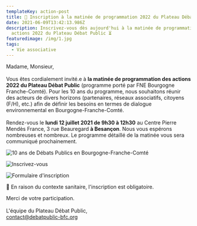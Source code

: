 ```yaml
---
templateKey: action-post
title: 📅 Inscription à la matinée de programmation 2022 du Plateau Débat Public
date: 2021-06-09T13:42:13.986Z
description: Inscrivez-vous dès aujourd'hui à la matinée de programmation des
  actions 2022 du Plateau Débat Public ⏳
featuredimage: /img/1.jpg
tags:
  - Vie associative
---
```

<!--StartFragment-->

Madame, Monsieur,\
\
Vous êtes cordialement invité.e à **la matinée de programmation des actions 2022 du Plateau Débat Public** (programme porté par FNE Bourgogne Franche-Comté). Pour les 10 ans du programme, nous souhaitons réunir des acteurs de divers horizons (partenaires, réseaux associatifs, citoyens (F/H), etc.) afin de définir les besoins en termes de dialogue environnemental en Bourgogne-Franche-Comté.\
\
Rendez-vous le **lundi 12 juillet 2021 de 9h30 à 12h30** au Centre Pierre Mendès France, 3 rue Beauregard **à Besançon**. Nous vous espérons nombreuses et nombreux. Le programme détaillé de la matinée vous sera communiqué prochainement.

<!--EndFragment-->

![10 ans de Débats Publics en Bourgogne-Franche-Comté](/img/1.jpg?nf_resize=fit&w=413#img-center "10 ans de Débats Publics en Bourgogne-Franche-Comté")

![Inscrivez-vous](/img/2.jpg?nf_resize=fit&w=400?nf_resize=fit&w=415#img-center "Inscrivez-vous")

![Formulaire d'inscription](/img/invitation-programmation-dp-2022-8-.jpg?nf_resize=fit&w=400#img-center "Formulaire d'inscription")

<!--StartFragment-->

📝 En raison du contexte sanitaire, l'inscription est obligatoire.

Merci de votre participation.\
\
L'équipe du Plateau Débat Public,\
contact@debatpublic-bfc.org

<!--EndFragment-->